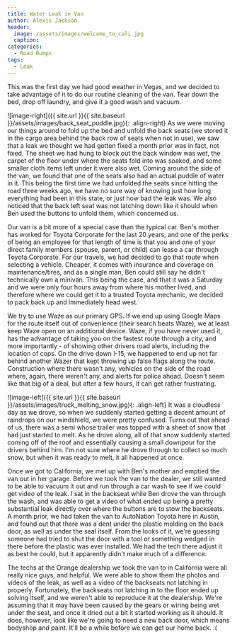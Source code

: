 ```yaml
---
title: Water Leak in Van
author: Alexis Jackson
header:
  image: /assets/images/welcome_to_cali.jpg
  caption:
categories:
  - Road Bumps
tags:
  - Leak
---
```


This was the first day we had good weather in Vegas, and we decided to take advantage of it to do our routine cleaning of the van. Tear down the bed, drop off laundry, and give it a good wash and vacuum.
<!--
TODO:

    - Resize:

      * welcome_to_cali.jpg
      * back_seat_puddle.jpg
      * truck_melting_snow.jpg

-->

![image-right]({{ site.url }}{{ site.baseurl }}/assets/images/back_seat_puddle.jpg){: .align-right}
As we were moving our things around to fold up the bed and unfold the back seats (we stored it in the cargo area behind the back row of seats when not in use), we saw that a leak we thought we had gotten fixed a month prior was in fact, not fixed. The sheet we had hung to block out the back window was wet, the carpet of the floor under where the seats fold into was soaked, and some smaller cloth items left under it were also wet. Coming around the side of the van, we found that one of the seats also had an actual puddle of water in it. This being the first time we had unfolded the seats since hitting the road three weeks ago, we have no sure way of knowing just how long everything had been in this state, or just how bad the leak was. We also noticed that the back left seat was not latching down like it should when Ben used the buttons to unfold them, which concerned us.

Our van is a bit more of a special case than the typical car. Ben's mother has worked for Toyota Corporate for the last 20 years, and one of the perks of being an employee for that length of time is that you and one of your direct family members (spouse, parent, or child) can lease a car through Toyota Corporate. For our travels, we had decided to go that route when selecting a vehicle. Cheaper, it comes with insurance and coverage on maintenance/tires, and as a single man, Ben could still say he didn't technically own a minivan. This being the case, and that it was a Saturday and we were only four hours away from where his mother lived, and therefore where we could get it to a trusted Toyota mechanic, we decided to pack back up and immediately head west.

We try to use Waze as our primary GPS. If we end up using Google Maps for the route itself out of convenience (their search beats Waze), we at least keep Waze open on an additional device. Waze, if you have never used it, has the advantage of taking you on the fastest route through a city, and more importantly - of showing other drivers road alerts, including the location of cops. On the drive down I-15, we happened to end up not far behind another Wazer that kept throwing up false flags along the route. Construction where there wasn't any, vehicles on the side of the road where, again, there weren't any, and alerts for police ahead. Doesn't seem like that big of a deal, but after a few hours, it can get rather frustrating.

![image-left]({{ site.url }}{{ site.baseurl }}/assets/images/truck_melting_snow.jpg){: .align-left}
It was a cloudless day as we drove, so when we suddenly started getting a decent amount of raindrops on our windshield, we were pretty confused. Turns out that ahead of us, there was a semi whose trailer was topped with a sheet of snow that had just started to melt. As he drove along, all of that snow suddenly started coming off of the roof and essentially causing a small downpour for the drivers behind him. I'm not sure where he drove through to collect so much snow, but when it was ready to melt, it all happened at once.

Once we got to California, we met up with Ben's mother and emptied the van out in her garage. Before we took the van to the dealer, we still wanted to be able to vacuum it out and run through a car wash to see if we could get video of the leak. I sat in the backseat while Ben drove the van through the wash, and was able to get a video of what ended up being a pretty substantial leak directly over where the buttons are to stow the backseats. A month prior, we had taken the van to AutoNation Toyota here in Austin, and found out that there was a dent under the plastic molding on the back door, as well as under the seal itself. From the looks of it, we're guessing someone had tried to shut the door with a tool or something wedged in there before the plastic was ever installed. We had the tech there adjust it as best he could, but it apparently didn't make much of a difference.

The techs at the Orange dealership we took the van to in California were all really nice guys, and helpful. We were able to show them the photos and videos of the leak, as well as a video of the backseats not latching in properly. Fortunately, the backseats not latching in to the floor ended up solving itself, and we weren't able to reproduce it at the dealership. We're assuming that it may have been caused by the gears or wiring being wet under the seat, and once it dried out a bit it started working as it should. It does, however, look like we're going to need a new back door, which means bodyshop and paint. It'll be a while before we can get our home back. :(


